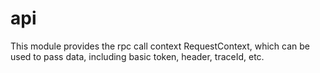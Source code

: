 # api

This module provides the rpc call context RequestContext, which can be used to pass data, including basic token, header,
traceId, etc.

